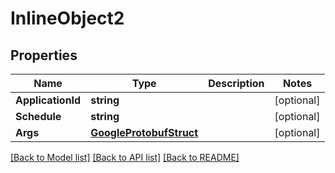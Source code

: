 # InlineObject2

## Properties

Name | Type | Description | Notes
------------ | ------------- | ------------- | -------------
**ApplicationId** | **string** |  | [optional] 
**Schedule** | **string** |  | [optional] 
**Args** | [**GoogleProtobufStruct**](google.protobuf.Struct.md) |  | [optional] 

[[Back to Model list]](../README.md#documentation-for-models) [[Back to API list]](../README.md#documentation-for-api-endpoints) [[Back to README]](../README.md)


